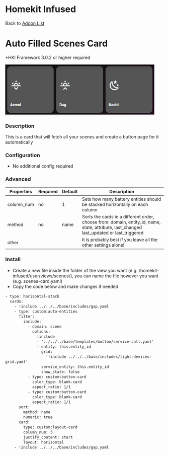 # Homekit Infused

Back to [Addon List](../addon_list.md)

# Auto Filled Scenes Card
*HKI Framework 3.0.2 or higher required

![Homekit Infused](../images/auto-fill-scenes-card.png)

### Description
This is a card that will fetch all your scenes and create a button page for it automatically

### Configuration
- No additional config required

### Advanced

| Properties | Required | Default | Description |
|----------------------------------|-------------|----------------------------------|----------------------------------------------------------------------------------------------------------------------------------------------------------------------|
| column_num | no | 1 | Sets how many battery entities should be stacked horizontally on each column |
| method | no | name | Sorts the cards in a different order, choose from: domain, entity_id, name, state, attribute, last_changed last_updated or last_triggered |
| other | | | It is probably best if you leave all the other settings alone! |

### Install
- Create a new file inside the folder of the view you want (e.g. /homekit-infused/user/views/scenes/), you can name the file however you want (e.g. scenes-card.yaml)
- Copy the code below and make changes if needed

```
- type: horizontal-stack
  cards:
    - !include ../../../base/includes/gap.yaml
    - type: custom:auto-entities
      filter:
        include:
          - domain: scene
            options:
              !include
              - '../../../base/templates/button/service-call.yaml'
              - entity: this.entity_id
                grid:
                  '!include ../../../base/includes/light-devices-grid.yaml'
                service_entity: this.entity_id
                show_state: false
          - type: custom:button-card
            color_type: blank-card
            aspect_ratio: 1/1
          - type: custom:button-card
            color_type: blank-card
            aspect_ratio: 1/1
      sort:
        method: name
        numeric: true
      card:
        type: custom:layout-card
        column_num: 3
        justify_content: start
        layout: horizontal
    - !include ../../../base/includes/gap.yaml
```

